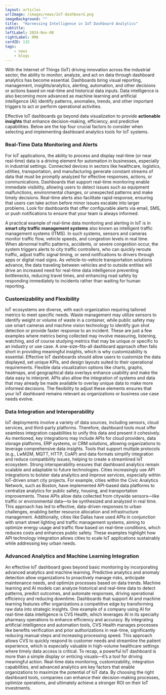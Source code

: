 ```yaml
---
layout: articles
urlImage: /images/news/IoT-dashboard.png
imageBackground: ""
title:  "Harnessing Intelligence in IoT Dashboard Analytics"
subtitle: 
leftLabel: 2024-Nov-08
rightLabel: OMA
cardID: 115
tags: 
    - news
    - blogs
---
```


With the Internet of Things (IoT) driving innovation across the industrial sector, the ability to monitor, analyze, and act on data through dashboard analytics has become essential. Dashboards bring visual reporting, management, insights/analytics, alerting, automation, and other decisions or actions based on real-time and historical data inputs. Data intelligence is also becoming more advanced as machine learning and artificial intelligence (AI) identify patterns, anomalies, trends, and other important triggers to act or perform operational activities.
<!--more-->
Effective IoT dashboards go beyond data visualization to provide **actionable insights** that enhance decision-making, efficiency, and predictive capabilities. Below are the top four crucial factors to consider when selecting and implementing dashboard analytics tools for IoT systems.
### Real-Time Data Monitoring and Alerts
For IoT applications, the ability to process and display real-time (or near real-time) data is a driving element for automation in businesses, especially in industrial settings. Connected devices in sectors like healthcare, logistics, utilities, transportation, and manufacturing generate constant streams of data that must be promptly analyzed for effective responses, actions, or communications. Dashboards that support real-time monitoring enable immediate visibility, allowing users to detect issues such as equipment malfunctions, environmental changes, or unexpected patterns and make timely decisions. Real-time alerts also facilitate rapid response, ensuring that users can take action before minor issues escalate into larger problems.  Look for dashboards that offer configurable alerts via email, SMS, or push notifications to ensure that your team is always informed.  

A practical example of real-time data monitoring and alerting in IoT is in **smart city traffic management systems** also known as intelligent traffic management systems (ITMS). In such systems, sensors and cameras monitor traffic flow, vehicle speeds, and congestion levels in real time. When abnormal traffic patterns, accidents, or severe congestion occur, the system triggers alerts to city traffic controllers, who can quickly reroute traffic, adjust traffic signal timing, or send notifications to drivers through apps or digital road signs. As vehicle-to-vehicle transportation solutions advance, the data traveling between vehicles and to outside entities will drive an increased need for real-time data intelligence preventing bottlenecks, reducing travel times, and enhancing road safety by responding immediately to incidents rather than waiting for human reporting.

### Customizability and Flexibility  

IoT ecosystems are diverse, with each organization requiring tailored metrics to meet specific needs. Waste management may utilize sensors to identify weight or volume of waste in a container, while public safety may use smart cameras and machine vision technology to identify gun shot detection or provide faster response to an incident. These are just a few examples where metrics being collected may involve measuring, listening, watching, and of course studying metrics that may be unique or specific to an industry or use case. A one-size-fits-all dashboard approach often falls short in providing meaningful insights, which is why customizability is essential. Effective IoT dashboards should allow users to customize the data displayed, set unique KPIs, and design layouts suited to their operational requirements. Flexible data visualization options like charts, graphs, heatmaps, and geographical data overlays enhance usability and make the data easy to interpret. APIs also allow the integration of systems and data that may already be made available to overlay unique data to make more informed decisions. The flexibility to adjust these elements ensures that your IoT dashboard remains relevant as organizations or business use case needs evolve.  

### Data Integration and Interoperability  

IoT deployments involve a variety of data sources, including sensors, cloud services, and third-party platforms. Therefore, dashboard tools must offer seamless integration capabilities to unify this data and present it cohesively.  As mentioned, key integrations may include APIs for cloud providers, data storage platforms, ERP systems, or CRM solutions, allowing organizations to leverage comprehensive data insights. Tools that support multiple protocols (e.g., LwM2M, MQTT, HTTP, CoAP) and data formats simplify integration and reduce compatibility issues, helping to create a streamlined IoT ecosystem. Strong interoperability ensures that dashboard analytics remain scalable and adaptable to future technologies.
Cities increasingly use API integrations to bolster data analytics and improve services, especially within IoT-driven smart city projects. For example, cities within the Civic Analytics Network, such as Boston, have implemented API-based data platforms to centralize analytics for public safety, housing, and transportation improvements. These APIs allow data collected from citywide sensors—like traffic or environmental data—to be synthesized and analyzed in real time. This approach has led to effective, data-driven responses to urban challenges, enabling better resource allocation and infrastructure management. Additionally, cities like Dallas have used APIs in conjunction with smart street lighting and traffic management systems, aiming to optimize energy usage and traffic flow based on real-time conditions, which reduces costs and enhances public safety. These examples highlight how API technology integration allows cities to scale IoT applications sustainably while addressing key urban needs.

### Advanced Analytics and Machine Learning Integration

An effective IoT dashboard goes beyond basic monitoring by incorporating advanced analytics and machine learning. Predictive analytics and anomaly detection allow organizations to proactively manage risks, anticipate maintenance needs, and optimize processes based on data trends. Machine learning and AI models can analyze historical and real-time data to detect patterns, predict outcomes, and automate responses, driving operational efficiency and reducing downtime. Dashboards that support AI and machine learning features offer organizations a competitive edge by transforming raw data into strategic insights.
One example of a company using AI for real-time data intelligence is CVS Health, which leverages AI in its specialty pharmacy operations to enhance efficiency and accuracy. By integrating artificial intelligence and automation tools, CVS Health manages processes like benefits verification and prior authorizations in real-time, significantly reducing manual steps and increasing processing speed. This approach allows CVS to quickly respond to customer needs and streamline the patient experience, which is especially valuable in high-volume healthcare settings where timely data access is critical.
To recap, a powerful IoT dashboard is more than a simple display or enticing visuals—it’s a tool for driving meaningful action. Real-time data monitoring, customizability, integration capabilities, and advanced analytics are key factors that enable organizations to maximize the potential of IoT data. By choosing the right dashboard tools, companies can enhance their decision-making processes, optimize operations, and ultimately achieve a stronger ROI on their IoT investments.
